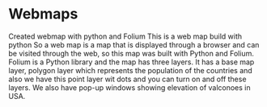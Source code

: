 # Webmaps
Created webmap with python and Folium
This is a web map build with python So a web map is a map that is displayed through a browser and can be visited through the web, so this map was built with Python and Folium. 
Folium is a Python library and the map has three layers.
It has a base map layer, polygon layer which represents the population of the countries and also we
have this point layer wit dots and you can turn on and off these layers. We also have  pop-up windows showing elevation of valconoes in USA.

